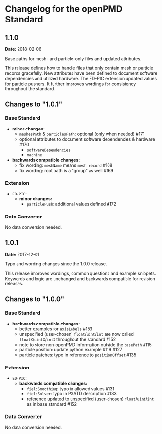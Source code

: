 Changelog for the openPMD Standard
==================================

1.1.0
-----
**Date:** 2018-02-06

Base paths for mesh- and particle-only files and updated attributes.

This release defines how to handle files that only contain mesh or particle
records gracefully. New attributes have been defined to document software
dependencies and utilized hardware. The ED-PIC extension updated values for
particle pushers. It further improves wordings for consistency throughout the
standard.

## Changes to "1.0.1"

### Base Standard

- **minor changes:**
  - `meshesPath` & `particlesPath`: optional (only when needed) #171
  - optional attributes to document software dependencies & hardware #170
    - `softwareDependencies`
    - `machine`
- **backwards compatible changes:**
  - fix wording: `meshName` means `mesh record` #168
  - fix wording: root path is a "group" as well #169

### Extension

- `ED-PIC`:
  - **minor changes:**
    - `particlePush`: additional values defined #172

### Data Converter

No data conversion needed.


1.0.1
-----
**Date:** 2017-12-01

Typo and wording changes since the 1.0.0 release.

This release improves wordings, common questions and example snippets.
Keywords and logic are unchanged and backwards compatible for revision releases.

## Changes to "1.0.0"

### Base Standard

- **backwards compatible changes:**
  - better examples for `axisLabels` #153
  - unspecified (user-chosen) `float`/`uint`/`int` are now called `floatX`/`uintX`/`intX` throughout the standard #152
  - note to store non-openPMD information outside the `basePath` #115
  - particle position: update python example #119 #127
  - particle patches: typo in reference to `positionOffset` #135

### Extension

- `ED-PIC`:
  - **backwards compatible changes:**
    - `fieldSmoothing`: typo in allowed values #131
    - `fieldSolver`: typo in PSATD description #133
    - reference updated to unspecified (user-chosen) `float`/`uint`/`int` as in base standard #152

### Data Converter

No data conversion needed.
